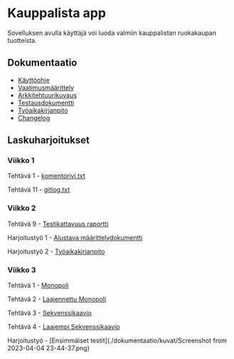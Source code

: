 # Kauppalista app 

Sovelluksen avulla käyttäjä voi luoda valmiin kauppalistan ruokakaupan tuotteista.   

## Dokumentaatio

- [Käyttöohje](./dokumentaatio/kayttoohje.md)
- [Vaatimusmäärittely](./dokumentaatio/vaatimusmaarittely.md)
- [Arkkitehtuurikuvaus](./dokumentaatio/arkkitehtuuri.md)
- [Testausdokumentti](./dokumentaatio/testaus.md)
- [Työaikakirjanpito](./dokumentaatio/tuntikirjanpito.md)
- [Changelog](./dokumentaatio/changelog.md)


## Laskuharjoitukset

### Viikko 1

Tehtävä 1 - [komentorivi.txt](./laskarit/komentorivi.txt)

Tehtävä 11 - [gitlog.txt](./laskarit/gitlog.txt)

### Viikko 2

Tehtävä 9 - [Testikattavuus raportti](./laskarit/viikko2/Screenshot%20from%202023-03-23%2019-03-33.png)

Harjoitustyö 1 - [Alustava määrittelydokumentti](./dokumentaatio/vaatimusmaarittely.md)

Harjoitustyö 2 - [Työaikakirjanpito](./dokumentaatio/tuntikirjanpito.md)

### Viikko 3

Tehtävä 1 - [Monopoli](./laskarit/viikko3/monopoli1.md)

Tehtävä 2 - [Laajennettu Monopoli](./laskarit/viikko3/monopoli2.md)

Tehtävä 3 - [Sekvenssikaavio](./laskarit/viikko3/sekvenssikaavio1.md)

Tehtävä 4 - [Laajempi Sekvenssikaavio](./laskarit/viikko3/sekvenssikaavio2.md)

Harjoitustyö - [Ensimmäiset testit](./dokumentaatio/kuvat/Screenshot from 2023-04-04 23-44-37.png)
